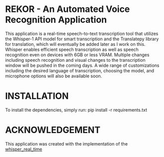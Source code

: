 # REKOR - An Automated Voice Recognition Application 

This application is a real-time speech-to-text transcription tool that utilizes the Whisper-1 API model for smart transcription and the Translatepy library for translation, which will eventually be added later as I work on this. Whisper enables efficient speech transcription as well as speech recognition even on devices with 6GB or less VRAM. Multiple changes including speech recognition and visual changes to the transcription window will be pushed in the coming days. A wide range of customizations including the desired language of transcription, choosing the model, and microphone options will also be available soon.

# INSTALLATION

To install the dependencies, simply run:
pip install -r requirements.txt

# ACKNOWLEDGEMENT
This application was created with the implementation of the [whisper_real_time](https://github.com/davabase/whisper_real_time)



 
